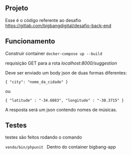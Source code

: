 
## Projeto

Esse é o código referente ao desafio https://gitlab.com/bigbangdigital/desafio-back-end

## Funcionamento

Construir container `docker-compose up --build`

requisição GET para a rota _localhost:8000/suggestion_

Deve ser enviado um body json de duas formas diferentes:

`{
    "city": "nome_da_cidade"
}`

ou

`{
    "latitude" : "-34.6083",
    "longitude" : "-30.3715"
}`

A resposta será um json contendo nomes de músicas.

## Testes

testes são feitos rodando o comando

`vendo/bin/phpunit ` Dentro do container bigbang-app
